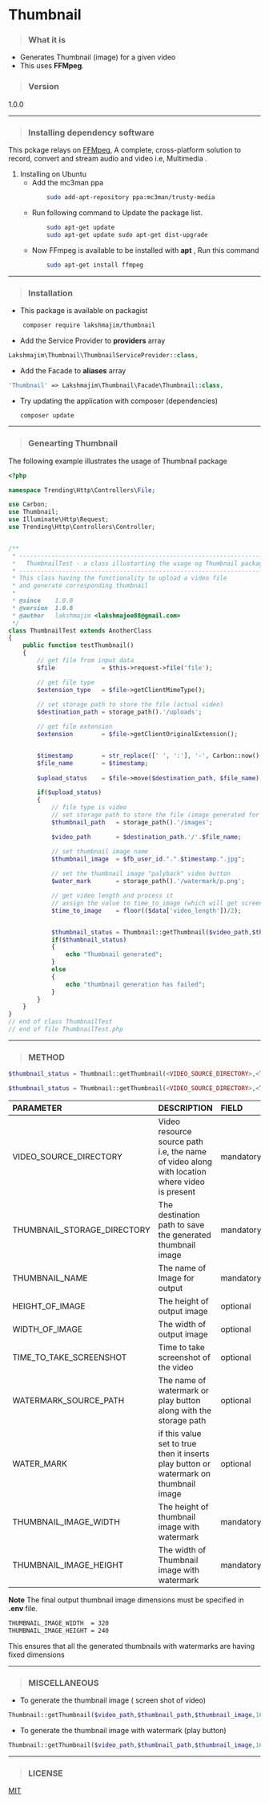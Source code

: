 # Thumbnail

>### What it is

 - Generates Thumbnail (image) for a given video 
 - This uses **FFMpeg**.

>### Version

1.0.0

---
>### Installing dependency software

This pckage relays on [FFMpeg](https://en.wikipedia.org/wiki/FFmpeg), A complete, cross-platform solution to record, convert and stream audio and video i.e, Multimedia .
1. Installing on Ubuntu
    - Add the mc3man ppa
        ```bash
            sudo add-apt-repository ppa:mc3man/trusty-media
        ```
    - Run following command to Update the package list. 
        ```bash
            sudo apt-get update
            sudo apt-get update sudo apt-get dist-upgrade
        ```
    - Now FFmpeg is available to be installed with **apt** , Run this command
        ```bash
            sudo apt-get install ffmpeg
        ```
        
---
>### Installation

- This package is available on packagist
```bash
    composer require lakshmajim/thumbnail
```
- Add the Service Provider to **providers** array
```php
Lakshmajim\Thumbnail\ThumbnailServiceProvider::class,
```
- Add the Facade to **aliases** array
```php
'Thumbnail' => Lakshmajim\Thumbnail\Facade\Thumbnail::class,
```
- Try updating the application with composer (dependencies)
    ```bash
    composer update
    ```
---
>### Genearting Thumbnail

The following example illustrates the usage of Thumbnail package
```php
<?php 

namespace Trending\Http\Controllers\File;

use Carbon;
use Thumbnail;
use Illuminate\Http\Request;
use Trending\Http\Controllers\Controller;


/**
 * -----------------------------------------------------------------------------
 *   ThumbnailTest - a class illustarting the usage og Thumbnail package 
 * -----------------------------------------------------------------------------
 * This class having the functionality to upload a video file 
 * and generate corresponding thumbnail
 *
 * @since    1.0.0
 * @version  1.0.0
 * @author   lakshmajim <lakshmajee88@gmail.com>
 */
class ThumbnailTest extends AnotherClass
{
	public function testThumbnail()
	{
		// get file from input data
		$file             = $this->request->file('file');

		// get file type
		$extension_type   = $file->getClientMimeType();
		
		// set storage path to store the file (actual video)
		$destination_path = storage_path().'/uploads';

		// get file extension
		$extension        = $file->getClientOriginalExtension();


		$timestamp        = str_replace([' ', ':'], '-', Carbon::now()->toDateTimeString());
		$file_name        = $timestamp;
		
		$upload_status    = $file->move($destination_path, $file_name);	        

		if($upload_status)
		{
			// file type is video
			// set storage path to store the file (image generated for a given video)
			$thumbnail_path   = storage_path().'/images';

			$video_path       = $destination_path.'/'.$file_name;

			// set thumbnail image name
			$thumbnail_image  = $fb_user_id.".".$timestamp.".jpg";
			
			// set the thumbnail image "palyback" video button
			$water_mark       = storage_path().'/watermark/p.png';

			// get video length and process it
			// assign the value to time_to_image (which will get screenshot of video at that specified seconds)
			$time_to_image    = floor(($data['video_length'])/2);


			$thumbnail_status = Thumbnail::getThumbnail($video_path,$thumbnail_path,$thumbnail_image,160,128,$time_to_image,$water_mark,true);		
			if($thumbnail_status)
			{
				echo "Thumbnail generated";
			}
			else
			{
				echo "thumbnail generation has failed";
			}
		}
	}
}
// end of class ThumbnailTest
// end of file ThumbnailTest.php  
```

---
>### METHOD

```php
$thumbnail_status = Thumbnail::getThumbnail(<VIDEO_SOURCE_DIRECTORY>,<THUMBNAIL_STORAGE_DIRECTORY>,<THUMBNAIL_NAME>);
```

```php
$thumbnail_status = Thumbnail::getThumbnail(<VIDEO_SOURCE_DIRECTORY>,<THUMBNAIL_STORAGE_DIRECTORY>,<THUMBNAIL_NAME>,<HEIGHT_OF_IMAGE>,<WIDTH_OF_IMAGE>,<TIME_TO_TAKE_SCREENSHOT>,<WATERMARK_SOURCE_PATH>,<WATER_MARK>);

```

| PARAMETER           | DESCRIPTION                             |FIELD |
|:-------------- |:----------------------------------------|:---|
|VIDEO_SOURCE_DIRECTORY |     Video resource source path i.e, the name of video along with location where video is present|mandatory| 
| THUMBNAIL_STORAGE_DIRECTORY|    The destination path to save the generated thumbnail image|mandatory|
| THUMBNAIL_NAME | The name of Image for output|mandatory|
|HEIGHT_OF_IMAGE           |The height of output image             |  optional|
 | WIDTH_OF_IMAGE|       The width of output image                 |  optional|
| TIME_TO_TAKE_SCREENSHOT    |         Time to take screenshot of the video               | optional|
| WATERMARK_SOURCE_PATH| The name of watermark or play button along with the storage path | optional|
 |WATER_MARK         |     if this value set to true then it inserts play button or watermark on thumbnail image| optional|
|THUMBNAIL_IMAGE_WIDTH|The height of thumbnail image with watermark|mandatory|
|THUMBNAIL_IMAGE_HEIGHT|The width of Thumbnail image with watermark |mandatory|

**Note** The final output thumbnail image dimensions must be specified in **.env** file.
```bash
THUMBNAIL_IMAGE_WIDTH  = 320
THUMBNAIL_IMAGE_HEIGHT = 240
```
This ensures that all the generated thumbnails with watermarks are having fixed dimensions

----
>### MISCELLANEOUS

- To generate the thumbnail image ( screen shot of video)
```php
Thumbnail::getThumbnail($video_path,$thumbnail_path,$thumbnail_image,160,128,$time_to_image,$water_mark,false);
```

- To generate the thumbnail image with watermark (play button)
```php
Thumbnail::getThumbnail($video_path,$thumbnail_path,$thumbnail_image,160,128,$time_to_image,$water_mark,true);
```
----
>### LICENSE

[MIT](https://opensource.org/licenses/MIT)

